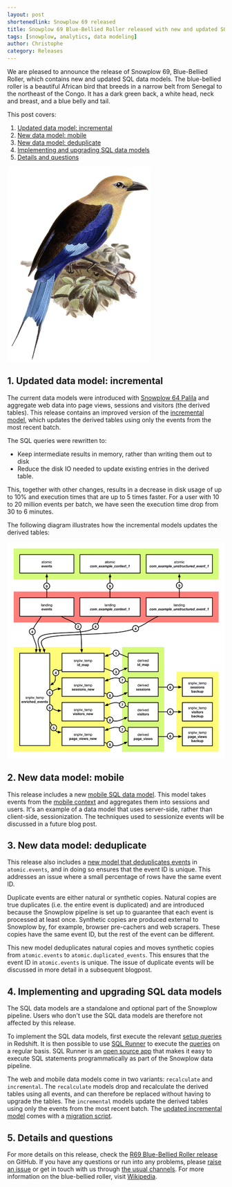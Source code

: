 ```yaml
---
layout: post
shortenedlink: Snowplow 69 released
title: Snowplow 69 Blue-Bellied Roller released with new and updated SQL data models
tags: [snowplow, analytics, data modeling]
author: Christophe
category: Releases
---
```


We are pleased to announce the release of Snowplow 69, Blue-Bellied Roller, which contains new and updated SQL data models. The blue-bellied roller is a beautiful African bird that breeds in a narrow belt from Senegal to the northeast of the Congo. It has a dark green back, a white head, neck and breast, and a blue belly and tail.

This post covers:

1. [Updated data model: incremental](/blog/2015/07/16/snowplow-r69-blue-bellied-roller-released#incremental)
2. [New data model: mobile](/blog/2015/07/16/snowplow-r69-blue-bellied-roller-released#mobile)
3. [New data model: deduplicate](/blog/2015/07/16/snowplow-r69-blue-bellied-roller-released#deduplication)
4. [Implementing and upgrading SQL data models](/blog/2015/07/16/snowplow-r69-blue-bellied-roller-released#upgrading)
5. [Details and questions](/blog/2015/07/16/snowplow-r69-blue-bellied-roller-released#details)

<img src="/assets/img/blog/2015/07/R69-blue-bellied-roller.jpg" style="height: 450px; margin: 0 auto;" />

<!--more-->

<h2 id="incremental">1. Updated data model: incremental</h2>

The current data models were introduced with [Snowplow 64 Palila](snowplowanalytics.com/blog/2015/04/16/snowplow-r64-palila-released/) and aggregate web data into page views, sessions and visitors (the derived tables). This release contains an improved version of the [incremental model](https://github.com/snowplow/snowplow/tree/master/5-data-modeling/sql-runner/redshift/sql/web-incremental), which updates the derived tables using only the events from the most recent batch.

The SQL queries were rewritten to:

- Keep intermediate results in memory, rather than writing them out to disk
- Reduce the disk IO needed to update existing entries in the derived table.

This, together with other changes, results in a decrease in disk usage of up to 10% and execution times that are up to 5 times faster. For a user with 10 to 20 million events per batch, we have seen the execution time drop from 30 to 6 minutes.

The following diagram illustrates how the incremental models updates the derived tables:

<a href="https://github.com/snowplow/snowplow/blob/master/5-data-modeling/sql-runner/redshift/diagrams/web-incremental.png"><img src="/assets/img/blog/2015/07/web-incremental.png" style="height: 500px; margin: 0 auto;" /></a>

<h2 id="mobile">2. New data model: mobile</h2>

This release includes a new [mobile SQL data model](https://github.com/snowplow/snowplow/tree/master/5-data-modeling/sql-runner/redshift/sql/mobile-recalculate). This model takes events from the [mobile context](https://github.com/snowplow/snowplow/blob/master/4-storage/redshift-storage/sql/com.snowplowanalytics.snowplow/mobile_context_1.sql) and aggregates them into sessions and users. It's an example of a data model that uses server-side, rather than client-side, sessionization. The techniques used to sessionize events will be discussed in a future blog post.

<h2 id="deduplication">3. New data model: deduplicate</h2>

This release also includes a [new model that deduplicates events](https://github.com/snowplow/snowplow/tree/master/5-data-modeling/sql-runner/redshift/sql/deduplicate) in `atomic.events`, and in doing so ensures that the event ID is unique. This addresses an issue where a small percentage of rows have the same event ID.

Duplicate events are either natural or synthetic copies. Natural copies are true duplicates (i.e. the entire event is duplicated) and are introduced because the Snowplow pipeline is set up to guarantee that each event is processed at least once. Synthetic copies are produced external to Snowplow by, for example, browser pre-cachers and web scrapers. These copies have the same event ID, but the rest of the event can be different.

This new model deduplicates natural copies and moves synthetic copies from `atomic.events` to `atomic.duplicated_events`. This ensures that the event ID in `atomic.events` is unique. The issue of duplicate events will be discussed in more detail in a subsequent blogpost.

<h2 id="upgrading">4. Implementing and upgrading SQL data models</h2>

The SQL data models are a standalone and optional part of the Snowplow pipeline. Users who don't use the SQL data models are therefore not affected by this release.

To implement the SQL data models, first execute the relevant [setup queries](https://github.com/snowplow/snowplow/tree/master/5-data-modeling/sql-runner/redshift/setup) in Redshift. It is then possible to use [SQL Runner](https://github.com/snowplow/sql-runner) to execute the [queries](https://github.com/snowplow/snowplow/tree/master/5-data-modeling/sql-runner/redshift/sql) on a regular basis. SQL Runner is an [open source app](https://github.com/snowplow/sql-runner) that makes it easy to execute SQL statements programmatically as part of the Snowplow data pipeline.

The web and mobile data models come in two variants: `recalculate` and `incremental`. The `recalculate` models drop and recalculate the derived tables using all events, and can therefore be replaced without having to upgrade the tables. The `incremental` models update the derived tables using only the events from the most recent batch. The [updated incremental model](/blog/2015/07/16/snowplow-r69-blue-bellied-roller-released#incremental) comes with a [migration script](https://github.com/snowplow/snowplow/blob/master/5-data-modeling/sql-runner/redshift/migration/web-incremental-1-to-2/migration.sql).

<h2 id="details">5. Details and questions</h2>

For more details on this release, check the [R69 Blue-Bellied Roller release][r69-release] on GitHub. If you have any questions or run into any problems, please [raise an issue][issues] or get in touch with us through [the usual channels][talk-to-us]. For more information on the blue-bellied roller, visit [Wikipedia](https://en.wikipedia.org/wiki/Blue-bellied_roller).


[r69-release]: https://github.com/snowplow/snowplow/releases/tag/r69-blue-bellied-roller

[issues]: https://github.com/snowplow/snowplow/issues
[talk-to-us]: https://github.com/snowplow/snowplow/wiki/Talk-to-us
